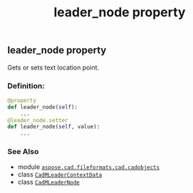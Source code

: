 ﻿---
title: leader_node property
second_title: Aspose.CAD for Python via .NET API References
description: 
type: docs
weight: 420
url: /python-net/aspose.cad.fileformats.cad.cadobjects/cadmleadercontextdata/leader_node/
is_root: false
---

## leader_node property


Gets or sets text location point.
### Definition:
```python
@property
def leader_node(self):
    ...
@leader_node.setter
def leader_node(self, value):
    ...
```

### See Also
* module [`aspose.cad.fileformats.cad.cadobjects`](../../)
* class [`CadMLeaderContextData`](/cad/python-net/aspose.cad.fileformats.cad.cadobjects/cadmleadercontextdata)
* class [`CadMLeaderNode`](/cad/python-net/aspose.cad.fileformats.cad.cadobjects/cadmleadernode)
